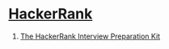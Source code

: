 # [HackerRank](https://www.hackerrank.com/dashboard)

1. [The HackerRank Interview Preparation Kit](https://www.hackerrank.com/interview/interview-preparation-kit)